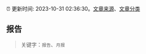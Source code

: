 :alarm_clock: 更新时间: 2023-10-31 02:36:30。[文章来源](/README.md)、[文章分类](/TAGS.md)

## 报告


> 关键字：`报告`、`月报`



